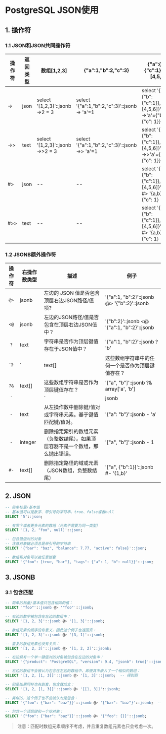 # PostgreSQL JSON使用

## 1. 操作符

### 1.1 JSON和JSON共同操作符

| 操作符 | 返回类型 | 数组[1,2,3]                      | {"a":1,"b":2,"c":3}                          | {"a":{"b":{"c":1}},"d":[4,5,6]}                              |
| ------ | -------- | -------------------------------- | -------------------------------------------- | ------------------------------------------------------------ |
| ->     | json     | select '[1,2,3]'::jsonb ->2 = 3  | select '{"a":1,"b":2,"c":3}'::jsonb-> 'a'=1  | select '{"a":{"b":{"c":1}},"d":[4,5,6]}'::jsonb ->'a'={"b": {"c": 1}} |
| ->>    | text     | select '[1,2,3]'::jsonb ->>2 = 3 | select '{"a":1,"b":2,"c":3}'::jsonb->> 'a'=1 | select '{"a":{"b":{"c":1}},"d":[4,5,6]}'::jsonb ->>'a'={"b": {"c": 1}} |
| #>     | json     | --                               | --                                           | select '{"a":{"b":{"c":1}},"d":[4,5,6]}'::jsonb #> '{a,b}' ={"c": 1} |
| #>>    | text     | --                               | --                                           | select '{"a":{"b":{"c":1}},"d":[4,5,6]}'::jsonb #> '{a,b}' ={"c": 1} |

### 1.2 JSONB额外操作符

| 操作符 | 右操作数类型 | 描述                                                         | 例子                                            |
| :----: | ------------ | ------------------------------------------------------------ | ----------------------------------------------- |
|  `@>`  | jsonb        | 左边的 JSON 值是否包含顶层右边JSON路径/值项?                 | '{"a":1, "b":2}'::jsonb @> '{"b":2}'::jsonb     |
|  `<@`  | jsonb        | 左边的JSON路径/值是否包含在顶层右边JSON值中？                | '{"b":2}'::jsonb <@ '{"a":1, "b":2}'::jsonb     |
|  `?`   | text         | 字符串是否作为顶层键值存在于JSON值中？                       | '{"a":1, "b":2}'::jsonb ? 'b'                   |
|  `?|`  | text[]       | 这些数组字符串中的任何一个是否作为顶层键值存在？             | '{"a":1, "b":2, "c":3}'::jsonb ?\|array['b',c'] |
|  `?&`  | text[]       | 这些数组字符串是否作为顶层键值存在？                         | '["a", "b"]'::jsonb ?& array['a', 'b']          |
|  `||`  | jsonb        | 连接两个jsonb值到新的jsonb值                                 | '["a", "b"]'::jsonb\|\| '["c", "d"]'::jsonb     |
|  `-`   | text         | 从左操作数中删除键/值对或字符串元素。基于键值匹配键/值对。   | '{"a": "b"}'::jsonb - 'a'                       |
|  `-`   | integer      | 删除指定索引的数组元素（负整数结尾）。如果顶层容器不是一个数组，那么抛出错误。 | '["a", "b"]'::jsonb - 1                         |
|  `#-`  | text[]       | 删除指定路径的域或元素（JSON数组，负整数结尾）               | '["a", {"b":1}]'::jsonb #- '{1,b}'              |


## 2. JSON

```sql
-- 简单标量/基本值
-- 基本值可以是数字、带引号的字符串、true、false或者null
SELECT '5'::json;

-- 有零个或者更多元素的数组（元素不需要为同一类型）
SELECT '[1, 2, "foo", null]'::json;

-- 包含键值对的对象
-- 注意对象键必须总是带引号的字符串
SELECT '{"bar": "baz", "balance": 7.77, "active": false}'::json;

-- 数组和对象可以被任意嵌套
SELECT '{"foo": [true, "bar"], "tags": {"a": 1, "b": null}}'::json;
```

## 3. JSONB

### 3.1 包含匹配

```sql
-- 简单的标量/基本值只包含相同的值：
SELECT '"foo"'::jsonb @> '"foo"'::jsonb;

-- 右边的数字被包含在左边的数组中：
SELECT '[1, 2, 3]'::jsonb @> '[1, 3]'::jsonb;

-- 数组元素的顺序没有意义，因此这个例子也返回真：
SELECT '[1, 2, 3]'::jsonb @> '[3, 1]'::jsonb;

-- 重复的数组元素也没有关系：
SELECT '[1, 2, 3]'::jsonb @> '[1, 2, 2]'::jsonb;

-- 右边具有一个单一键值对的对象被包含在左边的对象中：
SELECT '{"product": "PostgreSQL", "version": 9.4, "jsonb": true}'::jsonb @> '{"version": 9.4}'::jsonb;

-- 右边的数组不会被认为包含在左边的数组中，即使其中嵌入了一个相似的数组：
SELECT '[1, 2, [1, 3]]'::jsonb @> '[1, 3]'::jsonb;  -- 得到假

-- 但是如果同样也有嵌套，包含就成立：
SELECT '[1, 2, [1, 3]]'::jsonb @> '[[1, 3]]'::jsonb;

-- 类似的，这个例子也不会被认为是包含：
SELECT '{"foo": {"bar": "baz"}}'::jsonb @> '{"bar": "baz"}'::jsonb;  -- 得到假

-- 包含一个顶层键和一个空对象：
SELECT '{"foo": {"bar": "baz"}}'::jsonb @> '{"foo": {}}'::jsonb;
```

> 注意：匹配时数组元素顺序不考虑，并且重复数组元素也只会考虑一次。
